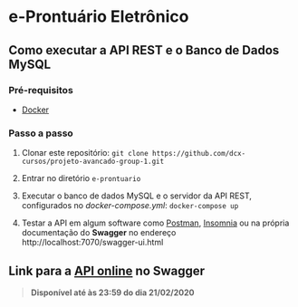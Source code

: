 # e-Prontuário Eletrônico


## Como executar a API REST e o Banco de Dados MySQL

### Pré-requisitos
- [Docker](https://www.docker.com/)


### Passo a passo
1. Clonar este repositório:
`git clone https://github.com/dcx-cursos/projeto-avancado-group-1.git`

2. Entrar no diretório `e-prontuario`

3. Executar o banco de dados MySQL e o servidor da API REST, configurados no *docker-compose.yml*:
`docker-compose up`

4. Testar a API em algum software como  [Postman](https://www.postman.com/), [Insomnia](https://insomnia.rest/) ou na própria documentação do **Swagger** no endereço http://localhost:7070/swagger-ui.html


## Link para a [API online](https://app.swaggerhub.com/apis-docs/e-prontuario/e-prontuario_eletronico/0.0.1) no Swagger 
> **Disponível até às 23:59 do dia 21/02/2020**
